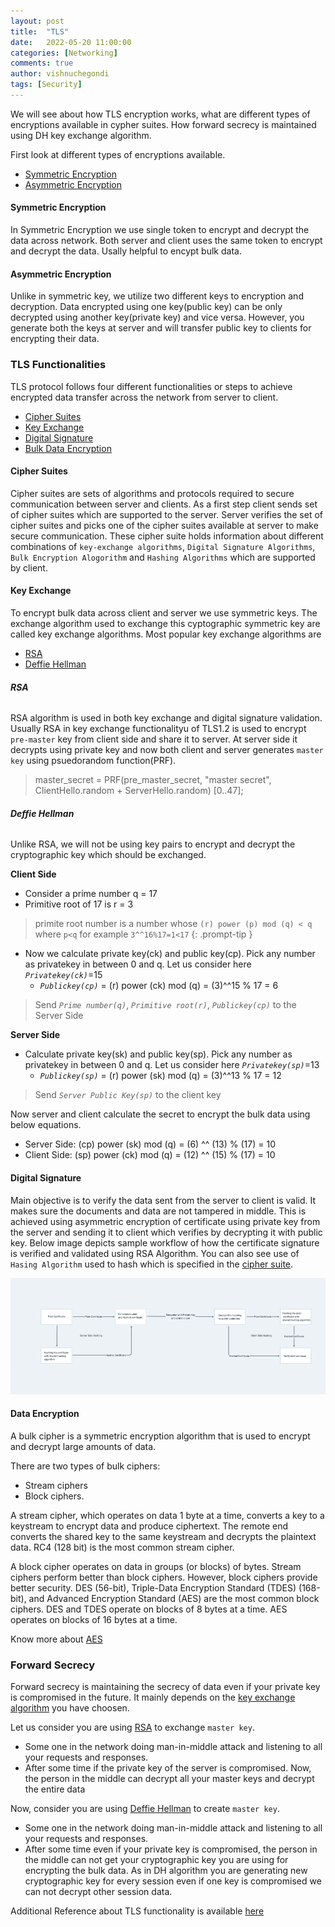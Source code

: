```yaml
---
layout: post
title:  "TLS"
date:   2022-05-20 11:00:00
categories: [Networking]
comments: true
author: vishnuchegondi
tags: [Security]
---
```


We will see about how TLS encryption works, what are different types of encryptions available in cypher suites. How forward secrecy is maintained using DH key exchange algorithm.

<!-- more -->

First look at different types of encryptions available.

* [Symmetric Encryption](#symmetric-encryption)
* [Asymmetric Encryption](#asymmetric-encryption)

#### Symmetric Encryption

In Symmetric Encryption we use single token to encrypt and decrypt the data across network. Both server and client uses the same token to encrypt and decrypt the data. Usally helpful to encypt bulk data.

#### Asymmetric Encryption

Unlike in symmetric key, we utilize two different keys to encryption and decryption. Data encrypted using one key(public key) can be only decrypted using another key(private key) and vice versa. However, you generate both the keys at server and will transfer public key to clients for encrypting their data.


### TLS Functionalities

TLS protocol follows four different functionalities or steps to achieve encrypted data transfer across the network from server to client.

* [Cipher Suites](#cipher-suites)
* [Key Exchange](#key-exchange)
* [Digital Signature](#digital-signature)
* [Bulk Data Encryption](#data-encryption)


#### Cipher Suites

Cipher suites are sets of algorithms and protocols required to secure communication between server and clients. As a first step client sends set of cipher suites which are supported to the server. Server verifies the set of cipher suites and picks one of the cipher suites available at server to make secure communication. These cipher suite holds information about different combinations of `key-exchange algorithms`, `Digital Signature Algorithms`, `Bulk Encryption Alogorithm` and `Hashing Algorithms` which are supported by client.

#### Key Exchange

To encrypt bulk data across client and server we use symmetric keys. The exchange algorithm used to exchange this cyptographic symmetric key are called key exchange algorithms. Most popular key exchange algorithms are 

* [RSA](#rsa)
* [Deffie Hellman](#deffie-hellman)


###### ***RSA***

RSA algorithm is used in both key exchange and digital signature validation. Usually RSA in key exchange functionalityu of TLS1.2 is used to encrypt `pre-master` key from client side and share it to server. At server side it decrypts using private key and now both client and server generates `master key` using psuedorandom function(PRF).

> master_secret = PRF(pre_master_secret, "master secret", ClientHello.random + ServerHello.random) [0..47];


###### ***Deffie Hellman***

Unlike RSA, we will not be using key pairs to encrypt and decrypt the cryptographic key which should be exchanged. 

**Client Side**
* Consider a prime number q = 17
* Primitive root of 17 is r = 3 

> primite root number is a number whose `(r) power (p) mod (q) < q` where `p<q` for example `3^^16%17=1<17`
{: .prompt-tip }

* Now we calculate private key(ck) and public key(cp). Pick any number as privatekey in between 0 and q. Let us consider here *`Privatekey(ck)`*=15
    * *`Publickey(cp)`* = (r) power (ck) mod (q) = (3)^^15 % 17 = 6

> Send *`Prime number(q)`*, *`Primitive root(r)`*, *`Publickey(cp)`* to the Server Side

**Server Side**
* Calculate private key(sk) and public key(sp). Pick any number as privatekey in between 0 and q. Let us consider here *`Privatekey(sp)`*=13
    * *`Publickey(sp)`* = (r) power (sk) mod (q) = (3)^^13 % 17 = 12

> Send *`Server Public Key(sp)`* to the client key

Now server and client calculate the secret to encrypt the bulk data using below equations.

* Server Side: (cp) power (sk) mod (q) = (6) ^^ (13) % (17) = 10
* Client Side: (sp) power (ck) mod (q) = (12) ^^ (15) % (17) = 10



#### Digital Signature

Main objective is to verify the data sent from the server to client is valid. It makes sure the documents and data are not tampered in middle. This is achieved using asymmetric encryption of certificate using private key from the server and sending it to client which verifies by decrypting it with public key. Below image depicts sample workflow of how the certificate signature is verified and validated using RSA Algorithm. You can also see use of `Hasing Algorithm` used to hash which is specified in the [cipher suite](#cipher-suites).

![rsa workflow](../assets/img/rsa.png)


#### Data Encryption

A bulk cipher is a symmetric encryption algorithm that is used to encrypt and decrypt large amounts of data.

There are two types of bulk ciphers:
* Stream ciphers
* Block ciphers.

A stream cipher, which operates on data 1 byte at a time, converts a key to a keystream to encrypt data and produce ciphertext. The remote end converts the shared key to the same keystream and decrypts the plaintext data. RC4 (128 bit) is the most common stream cipher.

A block cipher operates on data in groups (or blocks) of bytes. Stream ciphers perform better than block ciphers. However, block ciphers provide better security. DES (56-bit), Triple-Data Encryption Standard (TDES) (168-bit), and Advanced Encryption Standard (AES) are the most common block ciphers. DES and TDES operate on blocks of 8 bytes at a time. AES operates on blocks of 16 bytes at a time.

Know more about [AES](https://www.trentonsystems.com/blog/aes-encryption-your-faqs-answered)

### Forward Secrecy

Forward secrecy is maintaining the secrecy of data even if your private key is compromised in the future. It mainly depends on the [key exchange algorithm](#key-exchange) you have choosen.

Let us consider you are using [RSA](#rsa) to exchange `master key`.
* Some one in the network doing man-in-middle attack and listening to all your requests and responses.
* After some time if the private key of the server is compromised. Now, the person in the middle can decrypt all your master keys and decrypt the entire data

Now, consider you are using [Deffie Hellman](#deffie-hellman) to create `master key`.
* Some one in the network doing man-in-middle attack and listening to all your requests and responses.
* After some time even if your private key is compromised, the person in the middle can not get your cryptographic key you are using for encrypting the bulk data. As in DH algorithm you are generating new cryptographic key for every session even if one key is compromised we can not decrypt other session data.


Additional Reference about TLS functionality is available [here][tls12_reference]

[tls12_reference]: https://www.acunetix.com/blog/articles/establishing-tls-ssl-connection-part-5/